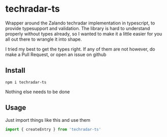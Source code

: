 # techradar-ts
Wrapper around the Zalando techradar implementation in typescript, to provide typesupport and validation.
The library is hard to understand properly without types already, so I wanted to make it a little easier for you all out there
to wrangle it into shape.

I tried my best to get the types right. If any of them are not however, do make a Pull Request, or open an issue on github


## Install
```
npm i techradar-ts
```
Nothing else needs to be done

## Usage
Just import things like this and use them

```ts
import { createEntry } from 'techradar-ts'
```


